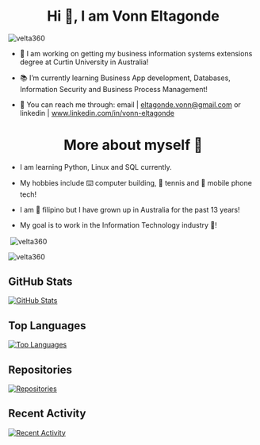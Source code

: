 <h1 align="center">Hi 👋, I am Vonn Eltagonde</h1>

<p align="left"> <img src="https://komarev.com/ghpvc/?username=velta360&label=Profile%20views&color=0e75b6&style=flat" alt="velta360" /> </p>

- 🔬 I am working on getting my business information systems extensions degree at Curtin University in Australia!
  
- 📚 I’m currently learning Business App development, Databases, Information Security and Business Process Management!
  
- 📨 You can reach me through: email | eltagonde.vonn@gmail.com or linkedin | www.linkedin.com/in/vonn-eltagonde

<h1 align="center">More about myself 🐼</h1>

- I am learning Python, Linux and SQL currently.

- My hobbies include ⌨️ computer building, 🎾 tennis and 📱 mobile phone tech!
  
- I am 🛫 filipino but I have grown up in Australia for the past 13 years!

- My goal is to work in the Information Technology industry 🤳!

<p>&nbsp;<img align="center" src="https://github-readme-stats.vercel.app/api?username=velta360&show_icons=true&locale=en&theme=dark" alt="velta360" /></p>
<p><img align="center" src="https://github-readme-streak-stats.herokuapp.com/?user=velta360&theme=dark" alt="velta360" /></p> 

## GitHub Stats

[![GitHub Stats](https://github-readme-stats.vercel.app/api?username=velta360&theme=dark&show_icons=true&count_private=true&hide_border=true&title_color=ffffff&text_color=c9cacc&icon_color=4AB197&bg_color=1A2B34&width=100&height=100)](https://github.com/velta360)

## Top Languages

[![Top Languages](https://github-readme-stats.vercel.app/api/top-langs?username=velta360&show_icons=true&locale=en&layout=compact&theme=dracula&width=100&height=100)](https://github.com/velta360)

## Repositories

[![Repositories](https://github-readme-stats.vercel.app/api/repositories?username=velta360&show_icons=true&locale=en&layout=compact&theme=dracula&width=100&height=100)](https://github.com/velta360)

## Recent Activity

[![Recent Activity](https://github-readme-stats.vercel.app/api/commits?username=velta360&show_icons=true&locale=en&layout=compact&theme=dracula&width=100&height=100)](https://github.com/velta360)
<!--
**velta360/velta360** is a ✨ _special_ ✨ repository because its `README.md` (this file) appears on your GitHub profile.

